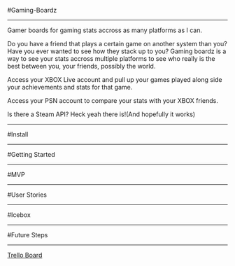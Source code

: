 #Gaming-Boardz

---

Gamer boards for gaming stats accross as many platforms as I can.

Do you have a friend that plays a certain game on another system than you? Have you ever wanted to see how they stack up to you? Gaming boardz is a way to see your stats accross multiple platforms to see who really is the best between you, your friends, possibly the world.

Access your XBOX Live account and pull up your games played along side your achievements and stats for that game.

Access your PSN account to compare your stats with your XBOX friends.

Is there a Steam API? Heck yeah there is!(And hopefully it works)

---

#Install

---

#Getting Started

---

#MVP

---

#User Stories

---

#Icebox

---

#Future Steps

---

[Trello Board](https://trello.com/b/4O9Ylg4f/gaming-boardz)
